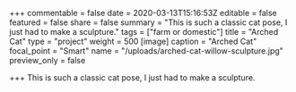 +++
commentable = false
date = 2020-03-13T15:16:53Z
editable = false
featured = false
share = false
summary = "This is such a classic cat pose, I just had to make a sculpture."
tags = ["farm or domestic"]
title = "Arched Cat"
type = "project"
weight = 500
[image]
caption = "Arched Cat"
focal_point = "Smart"
name = "/uploads/arched-cat-willow-sculpture.jpg"
preview_only = false

+++
This is such a classic cat pose, I just had to make a sculpture.
